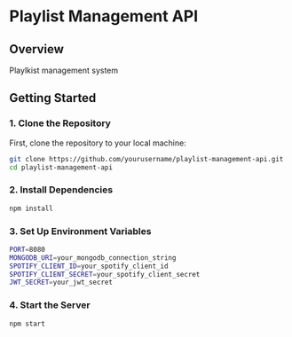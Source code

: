 # Playlist Management API

## Overview

Playlkist management system

## Getting Started

### 1. Clone the Repository

First, clone the repository to your local machine:

```bash
git clone https://github.com/yourusername/playlist-management-api.git
cd playlist-management-api
```

### 2. Install Dependencies

```bash
npm install
```

### 3. Set Up Environment Variables

```bash
PORT=8080
MONGODB_URI=your_mongodb_connection_string
SPOTIFY_CLIENT_ID=your_spotify_client_id
SPOTIFY_CLIENT_SECRET=your_spotify_client_secret
JWT_SECRET=your_jwt_secret
```

### 4.  Start the Server

```bash
npm start
```